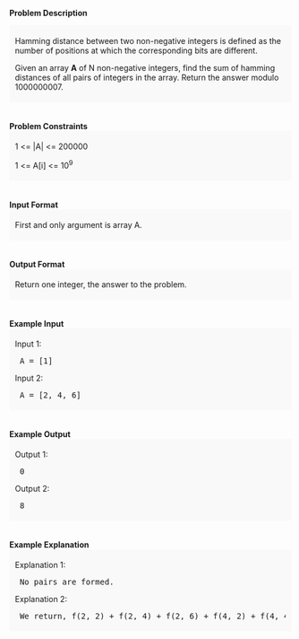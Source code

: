 <div class="markdown-content" id="problem-content">
<p><strong>Problem Description</strong><br/><div id="problem_description_markdown_content_value" style="background-color: #f9f9f9; padding: 5px 10px; "><p>Hamming distance between two non-negative integers is defined as the number of positions at which the corresponding bits are different.</p>
<p>Given an array <strong>A</strong> of N non-negative integers, find the sum of hamming distances of all pairs of integers in the array. Return the answer modulo 1000000007.</p></div><br/><br/><strong>Problem Constraints</strong><br/><div id="problem_constraints_markdown_content_value" style="background-color: #f9f9f9; padding: 5px 10px; "><p>1 &lt;= |A| &lt;= 200000</p>
<p>1 &lt;= A[i] &lt;= 10<sup>9</sup></p></div><br/><br/><strong>Input Format</strong><br/><div id="input_format_markdown_content_value" style="background-color: #f9f9f9; padding: 5px 10px; "><p>First and only argument is array A.</p></div><br/><br/><strong>Output Format</strong><br/><div id="output_format_markdown_content_value" style="background-color: #f9f9f9; padding: 5px 10px; "><p>Return one integer, the answer to the problem.</p></div><br/><br/><strong>Example Input</strong><br/><div id="example_input_markdown_content_value" style="background-color: #f9f9f9; padding: 5px 10px; "><p>Input 1:</p><p></p><p></p><p></p><p></p><p></p>
<pre> A = [1]
</pre>
<p></p>
<p></p>
<p>Input 2:</p>
<p></p>
<p></p>
<p></p>
<p></p>
<p></p>
<p></p><p></p><p></p>
<pre> A = [2, 4, 6]
</pre>
<p></p>
<p></p>
<p></p>
<p></p>
<p></p></div><br/><br/><strong>Example Output</strong><br/><div id="example_output_markdown_content_value" style="background-color: #f9f9f9; padding: 5px 10px; "><p>Output 1:</p><p></p><p></p><p></p><p></p><p></p>
<pre> 0
</pre>
<p></p>
<p></p>
<p>Output 2:</p>
<p></p>
<p></p>
<p></p>
<p></p>
<p></p>
<p></p><p></p><p></p>
<pre> 8
</pre>
<p></p>
<p></p>
<p></p>
<p></p>
<p></p></div><br/><br/><strong>Example Explanation</strong><br/><div id="example_explanation_markdown_content_value" style="background-color: #f9f9f9; padding: 5px 10px; "><p>Explanation 1:</p><p></p><p></p><p></p><p></p><p></p>
<pre> No pairs are formed.
</pre>
<p></p>
<p></p>
<p>Explanation 2:</p>
<p></p>
<p></p>
<p></p>
<p></p>
<p></p>
<p></p><p></p><p></p>
<pre> We return, f(2, 2) + f(2, 4) + f(2, 6) + f(4, 2) + f(4, 4) + f(4, 6) + f(6, 2) + f(6, 4) + f(6, 6) = 8
</pre>
<p></p>
<p></p>
<p></p>
<p></p>
<p></p></div><br/><br/></p>

</div>